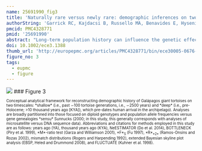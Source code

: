 ```yaml
---
name: 25691990_fig3
title: 'Naturally rare versus newly rare: demographic inferences on two timescales inform conservation of Galapagos giant tortoises.'
authorString: 'Garrick RC, Kajdacsi B, Russello MA, Benavides E, Hyseni C, Gibbs JP, Tapia W, Caccone A.'
pmcid: PMC4328771
pmid: '25691990'
abstract: "Long-term population history can influence the genetic effects of recent bottlenecks. Therefore, for threatened or endangered species, an understanding of the past is relevant when formulating conservation strategies. Levels of variation at neutral markers have been useful for estimating local effective population sizes (N e ) and inferring whether population sizes increased or decreased over time. Furthermore, analyses of genotypic, allelic frequency, and phylogenetic information can potentially be used to separate historical from recent demographic changes. For 15 populations of Galápagos giant tortoises (Chelonoidis sp.), we used 12 microsatellite loci and DNA sequences from the mitochondrial control region and a nuclear intron, to reconstruct demographic history on shallow (past ∽100 generations, ∽2500\_years) and deep (pre-Holocene, >10 thousand years ago) timescales. At the deep timescale, three populations showed strong signals of growth, but with different magnitudes and timing, indicating different underlying causes. Furthermore, estimated historical N e of populations across the archipelago showed no correlation with island age or size, underscoring the complexity of predicting demographic history a priori. At the shallow timescale, all populations carried some signature of a genetic bottleneck, and for 12 populations, point estimates of contemporary N e were very small (i.e., < 50). On the basis of the comparison of these genetic estimates with published census size data, N e generally represented ∽0.16 of the census size. However, the variance in this ratio across populations was considerable. Overall, our data suggest that idiosyncratic and geographically localized forces shaped the demographic history of tortoise populations. Furthermore, from a conservation perspective, the separation of demographic events occurring on shallow versus deep timescales permits the identification of naturally rare versus newly rare populations; this distinction should facilitate prioritization of management action."
doi: 10.1002/ece3.1388
thumb_url: 'http://europepmc.org/articles/PMC4328771/bin/ece30005-0676-f3.gif'
figure_no: 3
tags:
  - eupmc
  - figure
---
```

<img src='http://europepmc.org/articles/PMC4328771/bin/ece30005-0676-f3.jpg' style='max-height: 300px'>
### Figure 3
<p style='font-size: 10px;'>Conceptual analytical framework for reconstructing demographic history of Galápagos giant tortoises on two timescales: *shallow* (i.e., past ∽100 tortoise generations, i.e., ∽2500&nbsp;years) and *deep* (i.e., pre-Holocene; &gt;10 thousand years ago [KYA]), which pre-dates human arrival in the archipelago). Analyses are broadly partitioned into those focused on diploid genotypes and population allele frequencies versus gene genealogies *sensu* Sunnucks (<xref rid="b99" ref-type="bibr">2000</xref>; in this study, this generally corresponds with analyses of microsatellite versus DNA sequence data). Abbreviations and citations for methods employed in this study are as follows: years ago (YA), thousand years ago (KYA), NeESTIMATOR (Do et&nbsp;al. <xref rid="b24" ref-type="bibr">2014</xref>), BOTTLENECK (Piry et&nbsp;al. <xref rid="b77" ref-type="bibr">1999</xref>), *M*-ratio test (Garza and Williamson <xref rid="b45" ref-type="bibr">2001</xref>), *F*<sub>S</sub> (Fu <xref rid="b36" ref-type="bibr">1997</xref>), *R*<sub>*2*</sub> (Ramos-Onsins and Rozas <xref rid="b85" ref-type="bibr">2002</xref>), mismatch distributions (Rogers and Harpending <xref rid="b86" ref-type="bibr">1992</xref>), extended Bayesian skyline plot analysis (EBSP, Heled and Drummond <xref rid="b50" ref-type="bibr">2008</xref>), and FLUCTUATE (Kuhner et&nbsp;al. <xref rid="b61" ref-type="bibr">1998</xref>).</p>